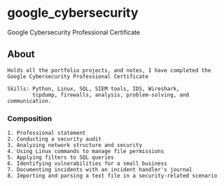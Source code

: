 # google_cybersecurity
Google Cybersecurity Professional Certificate

## About
```
Holds all the portfolio projects, and notes, I have completed the
Google Cybersecurity Professional Certificate

Skills: Python, Linux, SQL, SIEM tools, IDS, Wireshark,
        tcpdump, firewalls, analysis, problem-solving, and communication.
```

### Composition
```
1. Professional statement
2. Conducting a security audit
3. Analyzing network structure and security
4. Using Linux commands to manage file permissions
5. Applying filters to SQL queries
6. Identifying vulnerabilities for a small business
7. Documenting incidents with an incident handler's journal
8. Importing and parsing a text file in a security-related scenario
```

